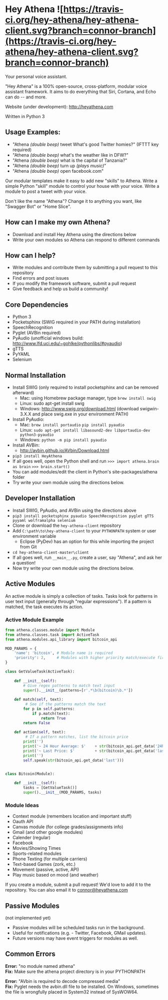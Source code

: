 # Hey Athena ![https://travis-ci.org/hey-athena/hey-athena-client.svg?branch=connor-branch](https://travis-ci.org/hey-athena/hey-athena-client.svg?branch=connor-branch)
Your personal voice assistant.

"Hey Athena" is a 100% open-source, cross-platform, modular voice assistant framework. It aims to do everything that Siri, Cortana, and Echo can do -- and more.

Website (under development): http://heyathena.com

Written in Python 3

## Usage Examples: 
- "Athena *(double beep)* tweet What's good Twitter homies?" (IFTTT key required)
- "Athena *(double beep)* what's the weather like in DFW?" 
- "Athena *(double beep)* what is the capital of Tanzania?"
- "Athena *(double beep)* turn up *(plays music)*" 
- "Athena *(double beep)* open facebook.com" 

Our modular templates make it easy to add new "skills" to Athena. Write a simple Python "skill" module to control your house with your voice. Write a module to post a tweet with your voice. 

Don't like the name "Athena"? Change it to anything you want, like "Swagger Bot" or "Home Slice".

## How can I make my own Athena?
- Download and install Hey Athena using the directions below
- Write your own modules so Athena can respond to different commands

## How can I help?
- Write modules and contribute them by submitting a pull request to this repository
- Find errors and post issues
- If you modify the framework software, submit a pull request
- Give feedback and help us build a community!

## Core Dependencies
- Python 3
- Pocketsphinx (SWIG required in your PATH during installation)
- SpeechRecognition
- Pyglet (AVBin required)
- PyAudio (unofficial windows build: http://www.lfd.uci.edu/~gohlke/pythonlibs/#pyaudio)
- gTTS
- PyYAML
- Selenium

## Normal Installation
- Install SWIG (only required to install pocketsphinx and can be removed afterward)
    - Mac: using Homebrew package manager, type `brew install swig`
    - Linux: sudo apt-get install swig
    - Windows: http://www.swig.org/download.html (download swigwin-3.X.X and place swig.exe in your environment PATH)
- Install PyAudio:
    - Mac: `brew install portaudio` `pip install pyaudio`
    - Linux: `sudo apt-get install libasound2-dev libportaudio-dev python3-pyaudio`
    - Windows: `python -m pip install pyaudio`
- Install AVBin:
    - http://avbin.github.io/AVbin/Download.html
- `pip3 install HeyAthena`
- If all goes well, open the Python shell and run `>>> import athena.brain as brain` `>>> brain.start()`
- You can add modules/edit the client in Python's site-packages/athena folder
- Try write your own module using the directions below.

## Developer Installation
- Install SWIG, PyAudio, and AVBin using the directions above
- `pip3 install pocketsphinx pyaudio SpeechRecognition pyglet gTTS pyyaml wolframalpha selenium`
- Clone or download the `hey-athena-client` repository
- Add `C:\path\to\hey-athena-client` to your `PYTHONPATH` system or user environment variable
    - Eclipse (PyDev) has an option for this while importing the project from Git
- `cd hey-athena-client-master\client`
- If all goes well, run `__main__.py`, create a user, say "Athena", and ask her a question!
- Now try write your own module using the directions below.

## Active Modules
An active module is simply a collection of tasks. Tasks look for patterns in user text input (generally through "regular expressions"). If a pattern is matched, the task executes its action.

### Active Module Example
```python
from athena.classes.module import Module
from athena.classes.task import ActiveTask
from athena.modules.api_library import bitcoin_api

MOD_PARAMS = {
    'name': 'bitcoin', # Module name is required
    'priority': 2,     # Modules with higher priority match/execute first
}

class GetValueTask(ActiveTask):
    
    def __init__(self):
        # Give regex patterns to match text input
        super().__init__(patterns=[r'.*\b(bitcoin)\b.*'])
    
    def match(self, text):
    	 # See if the patterns match the text
        for p in self.patterns:
            if p.match(text):
                return True
        return False
    
    def action(self, text):
    	 # If a pattern matches, list the bitcoin price
        print('')
        print('~ 24 Hour Average: $'    + str(bitcoin_api.get_data('24h_avg')))
        print('~ Last Price: $'         + str(bitcoin_api.get_data('last')))
        print('')
        self.speak(str(bitcoin_api.get_data('last')))


class Bitcoin(Module):
    
    def __init__(self):
        tasks = [GetValueTask()]
        super().__init__(MOD_PARAMS, tasks)
```

### Module Ideas
- Context module (remembers location and important stuff)
- Oauth API
- Canvas module (for college grades/assignments info)
- Gmail (and other google modules)
- Calender (regular)
- Facebook
- Movies/Showing Times
- Sports-related modules
- Phone Texting (for multiple carriers)
- Text-based Games (zork, etc.)
- Movement (passive, active, API)
- Play music based on mood (and weather)

If you create a module, submit a pull request! We'd love to add it to the repository.
You can also email it to connor@heyathena.com

## Passive Modules
(not implemented yet)

- Passive modules will be scheduled tasks run in the background.
- Useful for notifications (e.g. - Twitter, Facebook, GMail updates).
- Future versions may have event triggers for modules as well.

## Common Errors

**Error:** "no module named athena"  
**Fix:** Make sure the athena project directory is in your PYTHONPATH

**Error:** "AVbin is required to decode compressed media"  
**Fix:** Pyglet needs the avbin.dll file to be installed. On Windows, sometimes the file is wrongfully placed in System32 instead of SysWOW64.
